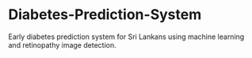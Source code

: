 # Diabetes-Prediction-System
Early diabetes prediction system for Sri Lankans using machine  learning and retinopathy image detection.
